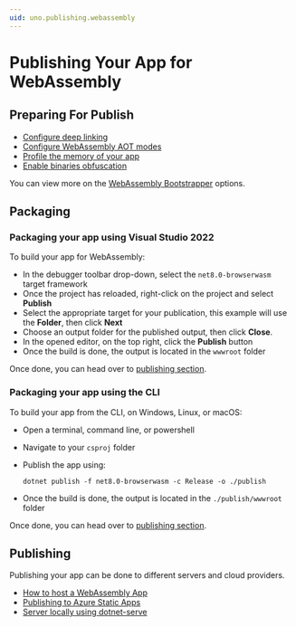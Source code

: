 ```yaml
---
uid: uno.publishing.webassembly
---
```


# Publishing Your App for WebAssembly

## Preparing For Publish

- [Configure deep linking](xref:UnoWasmBootstrap.Features.DeepLinking)
- [Configure WebAssembly AOT modes](xref:Uno.Wasm.Bootstrap.Runtime.Execution)
- [Profile the memory of your app](xref:Uno.Wasm.Bootstrap.Profiling.Memory)
- [Enable binaries obfuscation](xref:Uno.Wasm.Bootstrap.Obfuscation)

You can view more on the [WebAssembly Bootstrapper](xref:UnoWasmBootstrap.Overview) options.

## Packaging

### Packaging your app using Visual Studio 2022

To build your app for WebAssembly:

- In the debugger toolbar drop-down, select the `net8.0-browserwasm` target framework
- Once the project has reloaded, right-click on the project and select **Publish**
- Select the appropriate target for your publication, this example will use the **Folder**, then click **Next**
- Choose an output folder for the published output, then click **Close**.
- In the opened editor, on the top right, click the **Publish** button
- Once the build is done, the output is located in the `wwwroot` folder

Once done, you can head over to [publishing section](xref:uno.publishing.webassembly#publishing).

### Packaging your app using the CLI

To build your app from the CLI, on Windows, Linux, or macOS:

- Open a terminal, command line, or powershell
- Navigate to your `csproj` folder
- Publish the app using:

  ```shell
  dotnet publish -f net8.0-browserwasm -c Release -o ./publish
  ```

- Once the build is done, the output is located in the `./publish/wwwroot` folder

Once done, you can head over to [publishing section](xref:uno.publishing.webassembly#publishing).

## Publishing

Publishing your app can be done to different servers and cloud providers.

- [How to host a WebAssembly App](xref:Uno.Development.HostWebAssemblyApp)
- [Publishing to Azure Static Apps](xref:Uno.Tutorials.AzureStaticWepApps)
- [Server locally using dotnet-serve](https://github.com/natemcmaster/dotnet-serve)
